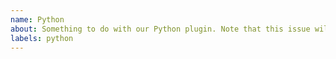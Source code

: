 ```yaml
---
name: Python 
about: Something to do with our Python plugin. Note that this issue will get transferred over to `lando/python`
labels: python
---
```

